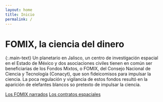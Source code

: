 ```yaml
---
layout: home
title: Inicio
permalink: /
---
```


# FOMIX, la ciencia del dinero

{:.main-text}
Un planetario en Jalisco, un centro de investigación espacial en el Estado de México y dos asociaciones civiles tienen en común ser beneficiarias de los Fondos Mixtos, o FOMIX, del Consejo Nacional de Ciencia y Tecnología (Conacyt), que son fideicomisos para impulsar la ciencia. La poca regulación y vigilancia de estos fondos resultó en la aparición de elefantes blancos so pretexto de impulsar la ciencia.

[Los FOMIX narrados](https://fomix.poderlatam.org/#/posts/)
[Los contratos espaciales](https://towerbuilder.poderlatam.org/iframe-visualization/)
